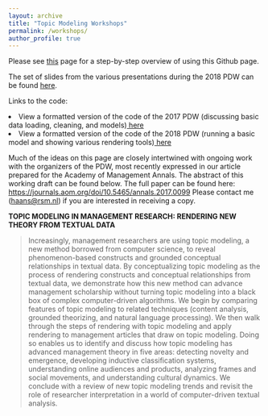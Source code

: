 ```yaml
---
layout: archive
title: "Topic Modeling Workshops"
permalink: /workshops/
author_profile: true
---
```

Please see <a href="/workshops/howto"> this</a> page for a step-by-step overview of using this Github page. 

The set of slides from the various presentations during the 2018 PDW can be found <a href="https://docs.google.com/viewer?url=https://github.com/RFJHaans/topicmodeling/raw/master/AoM-PDW-TModel_18_all_v3_1.pdf">here</a>.

Links to the code:
<li>View a formatted version of the code of the 2017 PDW (discussing basic data loading, cleaning, and models)<a href="/workshops/2017"> here</a>
<li>View a formatted version of the code of the 2018 PDW (running a basic model and showing various rendering tools)<a href="/workshops/2018"> here</a>

Much of the ideas on this page are closely intertwined with ongoing work with the organizers of the PDW, most recently expressed in our article prepared for the Academy of Management Annals. The abstract of this working draft can be found below. The full paper can be found here: https://journals.aom.org/doi/10.5465/annals.2017.0099 Please contact me (haans@rsm.nl) if you are interested in receiving a copy. 

<b>TOPIC MODELING IN MANAGEMENT RESEARCH: RENDERING NEW THEORY FROM TEXTUAL DATA</b>  
  
> Increasingly, management researchers are using topic modeling, a new method borrowed from computer science, to reveal phenomenon-based constructs and grounded conceptual relationships in textual data. By conceptualizing topic modeling as the process of rendering constructs and conceptual relationships from textual data, we demonstrate how this new method can advance management scholarship without turning topic modeling into a black box of complex computer-driven algorithms. We begin by comparing features of topic modeling to related techniques (content analysis, grounded theorizing, and natural language processing). We then walk through the steps of rendering with topic modeling and apply rendering to management articles that draw on topic modeling. Doing so enables us to identify and discuss how topic modeling has advanced management theory in five areas: detecting novelty and emergence, developing inductive classification systems, understanding online audiences and products, analyzing frames and social movements, and understanding cultural dynamics. We conclude with a review of new topic modeling trends and revisit the role of researcher interpretation in a world of computer-driven textual analysis. 
